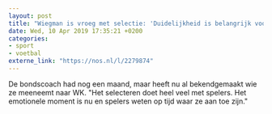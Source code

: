 ```yaml
---
layout: post
title: "Wiegman is vroeg met selectie: 'Duidelijkheid is belangrijk voor spelersgroep'"
date: Wed, 10 Apr 2019 17:35:21 +0200
categories: 
- sport 
- voetbal 
externe_link: "https://nos.nl/l/2279874"
---
```


De bondscoach had nog een maand, maar heeft nu al bekendgemaakt wie ze meeneemt naar WK. "Het selecteren doet heel veel met spelers. Het emotionele moment is nu en spelers weten op tijd waar ze aan toe zijn."
